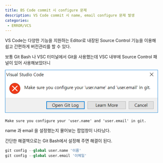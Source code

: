 ```yaml
---
title: BS Code commit 시 configure 문제
description: VS Code commit 시 name, email configure 문제 발생
categories:
 - ERROR/VCS
---
```


VS Code는 다양한 기능을 지원하는 Editor로 내장된 Source Control 기능을 이용해 쉽고 간편하게 버전관리를 할 수 있다.

보통 Git Bash 나 VSC 터미널에서 Git을 사용했는데 VSC 내부에 Source Control 패널이 있어 사용해보았더니

![](../assets/images/post/2019-01-06-vs-code-error-errormsg.png)

`Make sure you configure your 'user.name' and 'user.email' in git.`

name 과 email 을 설정했는지 물어보는 팝업창이 나타났다.

간단한 해결책으로는 Git Bash에서 설정해 주면 해결이 된다.

```python
git config --global user.name '이름'
git config --global user.email '이메일'
```